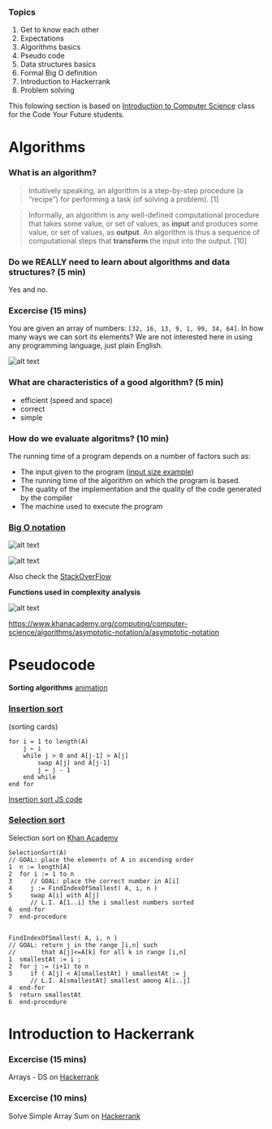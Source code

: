 ### Topics

1. Get to know each other
1. Expectations 
1. Algorithms basics
1. Pseudo code
1. Data structures basics
1. Formal Big O definition
1. Introduction to Hackerrank
1. Problem solving

This folowing section is based on [Introduction to Computer Science](https://github.com/Michael-Antczak/Intro-to-computer-science) class for the Code Your Future students. 

# Algorithms

### What is an algorithm?  
  > Intuitively speaking, an algorithm is a step-by-step procedure (a “recipe”) for
  > performing a task (of solving a problem). [1]  
  
  >Informally, an algorithm is any well-defined computational procedure that takes
some value, or set of values, as **input** and produces some value, or set of values, as
**output**. An algorithm is thus a sequence of computational steps that **transform** the
input into the output. [10]
  
### Do we REALLY need to learn about algorithms and data structures? (5 min)

  Yes and no. 

### Excercise (15 mins)
You are given an array of numbers: `[32, 16, 13, 9, 1, 99, 34, 64]`. In how many ways we can sort its elements? We are not interested here in using any programming language, just plain English.   

![alt text](https://github.com/Michael-Antczak/Intro-to-computer-science/blob/master/resources/sorting_problem.png "Sorting problem") 


### What are characteristics of a good algorithm? (5 min)
  - efficient (speed and space)
  - correct
  - simple  
  
### How do we evaluate algoritms? (10 min)

  The running time of a program depends on a number of factors such as:
  - The input given to the program ([input size example](https://github.com/Michael-Antczak/Intro-to-computer-science/tree/master/examples/size_of_input))
  - The running time of the algorithm on which the program is based.  
  - The quality of the implementation and the quality of the code generated by
the compiler 
  - The machine used to execute the program  
  
   
  
### [Big O notation](https://en.wikipedia.org/wiki/Big_O_notation)  
 
 ![alt text](https://github.com/Michael-Antczak/Intro-to-computer-science/blob/master/resources/big_O.png "Big Oh") 
 
 ![alt text](https://github.com/Michael-Antczak/Intro-to-computer-science/blob/master/resources/asymptotic_notation.png "Asymptotic notation") 
  
  Also check the [StackOverFlow](https://stackoverflow.com/questions/487258/what-is-a-plain-english-explanation-of-big-o-notation)
  
  **Functions used in complexity analysis**  
  
  ![alt text](https://github.com/Michael-Antczak/Intro-to-computer-science/blob/master/resources/complexity_functions.png "Functions comparison") 

https://www.khanacademy.org/computing/computer-science/algorithms/asymptotic-notation/a/asymptotic-notation

# Pseudocode

**Sorting algorithms** [animation](https://www.toptal.com/developers/sorting-algorithms)  

### [Insertion sort](https://en.wikipedia.org/wiki/Insertion_sort)  
  (sorting cards)

```
for i = 1 to length(A)
    j ← i
    while j > 0 and A[j-1] > A[j]
        swap A[j] and A[j-1]
        j ← j - 1
    end while
end for
```

[Insertion sort JS code](https://github.com/Michael-Antczak/Intro-to-computer-science/blob/master/examples/size_of_input/sorting/insertion_sort.js)

### [Selection sort](https://en.wikipedia.org/wiki/Selection_sort)  

Selection sort on [Khan Academy](https://www.khanacademy.org/computing/computer-science/algorithms/sorting-algorithms/a/selection-sort-pseudocode)

```
SelectionSort(A)
// GOAL: place the elements of A in ascending order
1  n := length[A]
2  for i := 1 to n
3     // GOAL: place the correct number in A[i]
4     j := FindIndexOfSmallest( A, i, n )
5     swap A[i] with A[j]
      // L.I. A[1..i] the i smallest numbers sorted
6  end-for
7  end-procedure


FindIndexOfSmallest( A, i, n )
// GOAL: return j in the range [i,n] such 
//       that A[j]<=A[k] for all k in range [i,n]
1  smallestAt := i ;
2  for j := (i+1) to n
3     if ( A[j] < A[smallestAt] ) smallestAt := j
      // L.I. A[smallestAt] smallest among A[i..j]
4  end-for
5  return smallestAt
6  end-procedure
```


# Introduction to Hackerrank

### Excercise (15 mins)

Arrays - DS on [Hackerrank](https://www.hackerrank.com/challenges/arrays-ds/problem)   

### Excercise (10 mins)
Solve Simple Array Sum on [Hackerrank](https://www.hackerrank.com/challenges/simple-array-sum/problem)  

